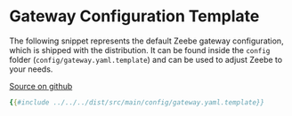 # Gateway Configuration Template

The following snippet represents the default Zeebe gateway configuration, which is shipped with the distribution. It can be found inside the `config` folder (`config/gateway.yaml.template`) and can be used to adjust Zeebe to your needs.


[Source on github](https://github.com/zeebe-io/zeebe/tree/{{commit}}/dist/src/main/config/gateway.yaml.template)

```yaml
{{#include ../../../dist/src/main/config/gateway.yaml.template}}
```
